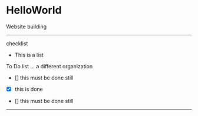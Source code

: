 # HelloWorld
Website building

---

checklist
- This is a list

To Do list ... a different organization
- [] this must be done still
- [x] this is done
- [] this must be done still

---
